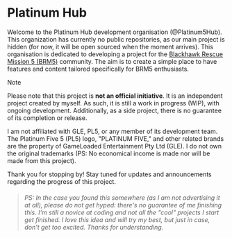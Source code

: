 # Platinum Hub

Welcome to the Platinum Hub development organisation (@Platinum5Hub). This organization has currently no public repositories, as our main project is hidden (for now, it will be open sourced when the moment arrives). This organisation is dedicated to developing a project for the [Blackhawk Rescue Mission 5 (BRM5)](https://www.roblox.com/games/2916899287/Blackhawk-Rescue-Mission-5) community. The aim is to create a simple place to have features and content tailored specifically for BRM5 enthusiasts.

> [!NOTE]
> Please note that this project is **not an official initiative**. It is an independent project created by myself. As such, it is still a work in progress (WIP), with ongoing development. Additionally, as a side project, there is no guarantee of its completion or release.

I am not affiliated with GLE, PL5, or any member of its development team. The Platinum Five 5 (PL5) logo, "PLATINUM FIVE," and other related brands are the property of GameLoaded Entertainment Pty Ltd (GLE). I do not own the original trademarks (PS: No economical income is made nor will be made from this project).

Thank you for stopping by! Stay tuned for updates and announcements regarding the progress of this project.

> ###### PS: In the case you found this somewhere (as I am not advertising it at all), please do not get hyped: there's no guarantee of me finishing this. I'm still a novice at coding and not all the "cool" projects I start get finished. I love this idea and will try my best, but just in case, don't get too excited. Thanks for understanding.
